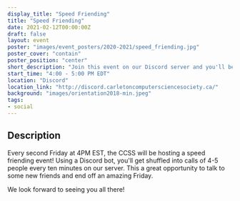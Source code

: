 ```yaml
---
display_title: "Speed Friending"
title: "Speed Friending"
date: 2021-02-12T00:00:00Z
draft: false
layout: event
poster: "images/event_posters/2020-2021/speed_friending.jpg"
poster_cover: "contain"
poster_position: "center"
short_description: "Join this event on our Discord server and you'll be randomly shuffled into a new group conversation every few minutes."
start_time: "4:00 - 5:00 PM EDT"
location: "Discord"
location_link: "http://discord.carletoncomputersciencesociety.ca/"
background: "images/orientation2018-min.jpeg"
tags:
- social
---
```


## Description

Every second Friday at 4PM EST, the CCSS will be hosting a speed friending event! Using a Discord bot, you'll get shuffled into calls of 4-5 people every ten minutes on our server. This a great opportunity to talk to some new friends and end off an amazing Friday. 

We look forward to seeing you all there!